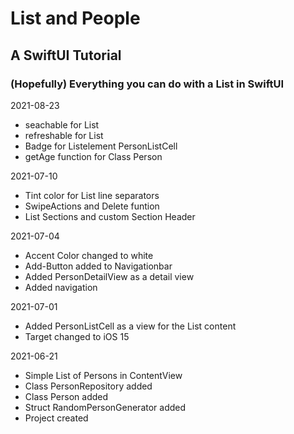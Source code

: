 #  List and People
## A SwiftUI Tutorial
### (Hopefully) Everything you can do with a List in SwiftUI

2021-08-23
- seachable for List
- refreshable for List
- Badge for Listelement PersonListCell
- getAge function for Class Person

2021-07-10
- Tint color for List line separators
- SwipeActions and Delete funtion
- List Sections and custom Section Header

2021-07-04
- Accent Color changed to white
- Add-Button added to Navigationbar 
- Added PersonDetailView as a detail view
- Added navigation

2021-07-01
- Added PersonListCell as a view for the List content
- Target changed to iOS 15

2021-06-21
- Simple List of Persons in ContentView 
- Class PersonRepository added
- Class Person added
- Struct RandomPersonGenerator added
- Project created
